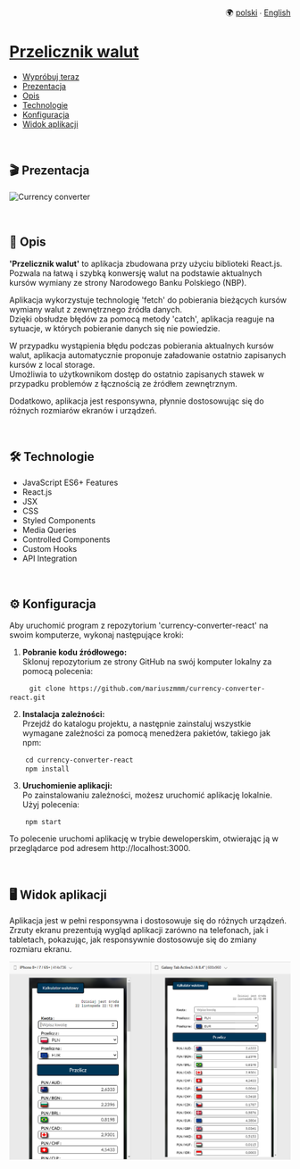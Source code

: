 <p align="right">
  🌍 <a href="README-pl.md">polski</a> ∙ <a href="README.md">English</a>
</p>

# [Przelicznik walut](https://mariuszmmm.github.io/currency-converter-react/)
* [Wypróbuj teraz](https://mariuszmmm.github.io/currency-converter-react/)
* [Prezentacja](#-prezentacja)
* [Opis](#-opis)
* [Technologie](#-technologie)
* [Konfiguracja](#-konfiguracja)
* [Widok aplikacji](#-widok-aplikacji)
<br>

## 🎬 Prezentacja
![Currency converter](images/presentation.gif)

<br>

## 📝 Opis
<b>'Przelicznik walut'</b> to aplikacja zbudowana przy użyciu biblioteki React.js.<br>
Pozwala na łatwą i szybką konwersję walut na podstawie aktualnych kursów wymiany ze strony Narodowego Banku Polskiego (NBP).

Aplikacja wykorzystuje technologię 'fetch' do pobierania bieżących kursów wymiany walut z zewnętrznego źródła danych.<br>
Dzięki obsłudze błędów za pomocą metody 'catch', aplikacja reaguje na sytuacje, w których pobieranie danych się nie powiedzie.

W przypadku wystąpienia błędu podczas pobierania aktualnych kursów walut, aplikacja automatycznie proponuje załadowanie ostatnio zapisanych kursów z local storage.<br>
Umożliwia to użytkownikom dostęp do ostatnio zapisanych stawek w przypadku problemów z łącznością ze źródłem zewnętrznym.

Dodatkowo, aplikacja jest responsywna, płynnie dostosowując się do różnych rozmiarów ekranów i urządzeń.

<br>

## 🛠 Technologie
<ul>
<li>JavaScript ES6+ Features</li>
<li>React.js</li>
<li>JSX</li>
<li>CSS</li>
<li>Styled Components</li>
<li>Media Queries</li>
<li>Controlled Components</li>
<li>Custom Hooks</li>
<li>API Integration</li>
</ul>

<br>

## &#x2699; Konfiguracja
Aby uruchomić program z repozytorium 'currency-converter-react' na swoim komputerze, wykonaj następujące kroki:

1. <b>Pobranie kodu źródłowego:</b><br>
Sklonuj repozytorium ze strony GitHub na swój komputer lokalny za pomocą polecenia:
```commandline
     git clone https://github.com/mariuszmmm/currency-converter-react.git
```
2. <b>Instalacja zależności:</b><br>
Przejdź do katalogu projektu, a następnie zainstaluj wszystkie wymagane zależności za pomocą menedżera pakietów, takiego jak npm:
```commandline
    cd currency-converter-react
    npm install
```
3. <b>Uruchomienie aplikacji:</b><br>
Po zainstalowaniu zależności, możesz uruchomić aplikację lokalnie. Użyj polecenia:
```commandline
    npm start
```
 To polecenie uruchomi aplikację w trybie deweloperskim, otwierając ją w przeglądarce pod adresem http://localhost:3000.

<br>

## &#x1F5A5; Widok aplikacji
Aplikacja jest w pełni responsywna i dostosowuje się do różnych urządzeń.<br>
Zrzuty ekranu prezentują wygląd aplikacji zarówno na telefonach, jak i tabletach, pokazując, jak responsywnie dostosowuje się do zmiany rozmiaru ekranu.

![Currency converter](images/size.png)
